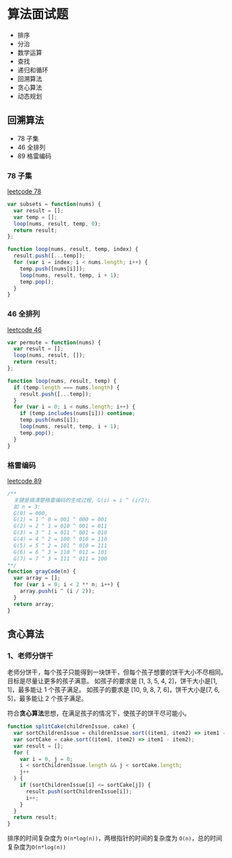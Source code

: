 # 算法面试题

- 排序
- 分治
- 数学运算
- 查找
- 递归和循环
- 回溯算法
- 贪心算法
- 动态规划

## 回溯算法

- 78 子集
- 46 全排列
- 89 格雷编码

### 78 子集

[leetcode 78](https://leetcode-cn.com/problems/subsets/)

```js
var subsets = function(nums) {
  var result = [];
  var temp = [];
  loop(nums, result, temp, 0);
  return result;
};

function loop(nums, result, temp, index) {
  result.push([...temp]);
  for (var i = index; i < nums.length; i++) {
    temp.push([nums[i]]);
    loop(nums, result, temp, i + 1);
    temp.pop();
  }
}
```

### 46 全排列

[leetcode 46](https://leetcode-cn.com/problems/permutations/)

```js
var permute = function(nums) {
  var result = [];
  loop(nums, result, []);
  return result;
};

function loop(nums, result, temp) {
  if (temp.length === nums.length) {
    result.push([...temp]);
  }
  for (var i = 0; i < nums.length; i++) {
    if (temp.includes(nums[i])) continue;
    temp.push(nums[i]);
    loop(nums, result, temp, i + 1);
    temp.pop();
  }
}
```

### 格雷编码

[leetcode 89](https://leetcode-cn.com/problems/gray-code/)

```js
/**
  关键是搞清楚格雷编码的生成过程, G(i) = i ^ (i/2);
  如 n = 3:
  G(0) = 000,
  G(1) = 1 ^ 0 = 001 ^ 000 = 001
  G(2) = 2 ^ 1 = 010 ^ 001 = 011
  G(3) = 3 ^ 1 = 011 ^ 001 = 010
  G(4) = 4 ^ 2 = 100 ^ 010 = 110
  G(5) = 5 ^ 2 = 101 ^ 010 = 111
  G(6) = 6 ^ 3 = 110 ^ 011 = 101
  G(7) = 7 ^ 3 = 111 ^ 011 = 100
**/
function grayCode(n) {
  var array = [];
  for (var i = 0; i < 2 ** n; i++) {
    array.push(i ^ (i / 2));
  }
  return array;
}
```

## 贪心算法

### 1、老师分饼干

老师分饼干，每个孩子只能得到一块饼干，但每个孩子想要的饼干大小不尽相同。目标是尽量让更多的孩子满意。 如孩子的要求是 [1, 3, 5, 4, 2]，饼干大小是[1, 1]，最多能让 1 个孩子满足。 如孩子的要求是 [10, 9, 8, 7, 6]，饼干大小是[7, 6, 5]，最多能让 2 个孩子满足。

符合**贪心算法**思想，在满足孩子的情况下，使孩子的饼干尽可能小。

```js
function splitCake(childrenIssue, cake) {
  var sortChildrenIssue = childrenIssue.sort((item1, item2) => item1 - item2);
  var sortCake = cake.sort((item1, item2) => item1 - item2);
  var result = [];
  for (
    var i = 0, j = 0;
    i < sortChildrenIssue.length && j < sortCake.length;
    j++
  ) {
    if (sortChildrenIssue[i] <= sortCake[j]) {
      result.push(sortChildrenIssue[i]);
      i++;
    }
  }
  return result;
}
```

排序的时间复杂度为 `O(n*log(n))`，两根指针的时间的复杂度为 `O(n)`，总的时间复杂度为`O(n*log(n))`
